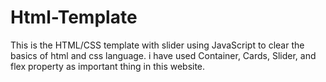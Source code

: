 # Html-Template
This is the HTML/CSS template with slider using JavaScript to clear the basics of html and css language. i have used Container, Cards, Slider, and flex property as important thing in this website.
